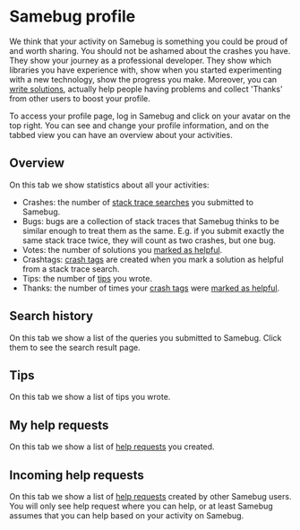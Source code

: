 # Samebug profile

We think that your activity on Samebug is something you could be proud of and worth sharing.
You should not be ashamed about the crashes you have. They show your journey as a professional
developer. They show which libraries you have experience with, show when you started
experimenting with a new technology, show the progress you make.
Moreover, you can [write solutions](/docs/write-tip), actually help people having problems and collect
'Thanks' from other users to boost your profile.

To access your profile page, log in Samebug and click on your avatar on the top right. You can
see and change your profile information, and on the tabbed view you can have an overview about your activities.

## Overview

On this tab we show statistics about all your activities:
- Crashes: the number of [stack trace searches](/docs/search) you submitted to Samebug.
- Bugs: bugs are a collection of stack traces that Samebug thinks to be similar enough to treat them as the same.
E.g. if you submit exactly the same stack trace twice, they will count as two crashes, but one bug.
- Votes: the number of solutions you [marked as helpful](/docs/solution/rating-solutions).
- Crashtags: [crash tags](/docs/solution/crash-tag) are created when you mark a solution as helpful from a stack trace search.
- Tips: the number of [tips](/docs/write-tip) you wrote.
- Thanks: the number of times your [crash tags](/docs/solution/crash-tag) were [marked as helpful](/docs/solution/rating-solutions).

## Search history

On this tab we show a list of the queries you submitted to Samebug. Click them to see the search result page.

## Tips

On this tab we show a list of tips you wrote.

## My help requests

On this tab we show a list of [help requests](/docs/help-requests) you created.

## Incoming help requests

On this tab we show a list of [help requests](/docs/help-requests) created by other Samebug users. You will
only see help request where you can help, or at least Samebug assumes that you can help based on your
activity on Samebug.

